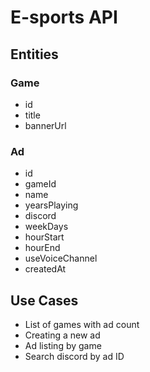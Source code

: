 # E-sports API

## Entities

### Game

- id
- title
- bannerUrl

### Ad

- id
- gameId
- name
- yearsPlaying
- discord
- weekDays
- hourStart
- hourEnd
- useVoiceChannel
- createdAt

## Use Cases

- List of games with ad count
- Creating a new ad
- Ad listing by game
- Search discord by ad ID



